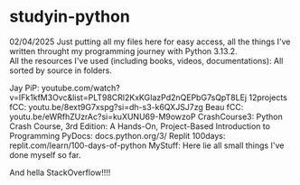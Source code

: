# studyin-python
02/04/2025
Just putting all my files here for easy access, all the things I've written throught my programming journey with Python 3.13.2.\
All the resources I've used (including books, videos, documentations):
All sorted by source in folders.

Jay PiP:
youtube.com/watch?v=IFk1kfM3Ovc&list=PLT98CRl2KxKGIazPd2nQEPbG7sQpT8LEj
12projects fCC:
youtu.be/8ext9G7xspg?si=dh-s3-k6QXJSJ7zg
Beau fCC:
youtu.be/eWRfhZUzrAc?si=kuXUNU69-M9owzoP
CrashCourse3:
Python Crash Course, 3rd Edition: A Hands-On, Project-Based Introduction to Programming
PyDocs:
docs.python.org/3/
Replit 100days:
replit.com/learn/100-days-of-python
MyStuff:
Here lie all small things I've done myself so far.

And hella StackOverflow!!!!



